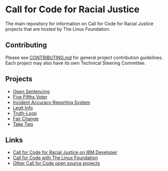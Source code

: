# Call for Code for Racial Justice

The main repository for information on Call for Code for Racial Justice projects that are hosted by The Linux Foundation.

## Contributing

Please see [CONTRIBUTING.md](CONTRIBUTING.md) for general project contribution guidelines. Each project may also have its own Technical Steering Committee.

## Projects

* [Open Sentencing](https://github.com/Call-for-Code-for-Racial-Justice/Open-Sentencing)
* [Five Fifths Voter](https://github.com/Call-for-Code-for-Racial-Justice/Five-Fifths-Voter)
* [Incident Accuracy Reporting System](https://github.com/Call-for-Code-for-Racial-Justice/Incident-Accuracy-Reporting-System)
* [Legit Info](https://github.com/Call-for-Code-for-Racial-Justice/Legit-Info)
* [Truth-Loop](https://github.com/Call-for-Code-for-Racial-Justice/Truth-Loop)
* [Fair Change](https://github.com/Call-for-Code-for-Racial-Justice/fairchange)
* [Take Two](https://github.com/Call-for-Code-for-Racial-Justice/TakeTwo)

## Links

* [Call for Code for Racial Justice on IBM Developer](https://developer.ibm.com/callforcode/racial-justice/)
* [Call for Code with The Linux Foundation](https://www.linuxfoundation.org/projects/call-for-code/)
* [Other Call for Code open source projects](https://github.com/Call-for-Code)
